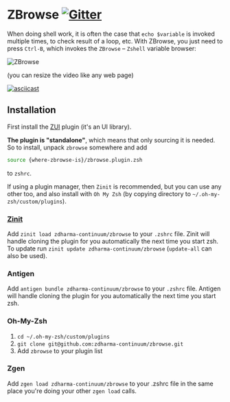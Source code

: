 # ZBrowse [![Gitter][gitter-image]][gitter-link]

When doing shell work, it is often the case that `echo $variable` is invoked multiple times,
to check result of a loop, etc. With ZBrowse, you just need to press `Ctrl-B`, which invokes the `ZBrowse` – `Zshell`
variable browser:

![ZBrowse](https://github.com/zdharma-continuum/zbrowse/blob/master/images/zbrowse.png)

(you can resize the video like any web page)

[![asciicast](https://asciinema.org/a/122018.png)](https://asciinema.org/a/122018)

## Installation

First install the [ZUI](https://github.com/zdharma-continuum/zui) plugin (it's an UI library).

**The plugin is "standalone"**, which means that only sourcing it is needed. So to
install, unpack `zbrowse` somewhere and add

```zsh
source {where-zbrowse-is}/zbrowse.plugin.zsh
```

to `zshrc`.

If using a plugin manager, then `Zinit` is recommended, but you can use any
other too, and also install with `Oh My Zsh` (by copying directory to
`~/.oh-my-zsh/custom/plugins`).

### [Zinit](https://github.com/zdharma-continuum/zinit)

Add `zinit load zdharma-continuum/zbrowse` to your `.zshrc` file. Zinit will handle
cloning the plugin for you automatically the next time you start zsh. To update
run `zinit update zdharma-continuum/zbrowse` (`update-all` can also be used).

### Antigen

Add `antigen bundle zdharma-continuum/zbrowse` to your `.zshrc` file. Antigen will handle
cloning the plugin for you automatically the next time you start zsh.

### Oh-My-Zsh

1. `cd ~/.oh-my-zsh/custom/plugins`
2. `git clone git@github.com:zdharma-continuum/zbrowse.git`
3. Add `zbrowse` to your plugin list

### Zgen

Add `zgen load zdharma-continuum/zbrowse` to your .zshrc file in the same place you're doing
your other `zgen load` calls.

[gitter-image]: https://badges.gitter.im/zdharma-continuum/community.svg
[gitter-link]: https://gitter.im/zdharma-continuum/community
